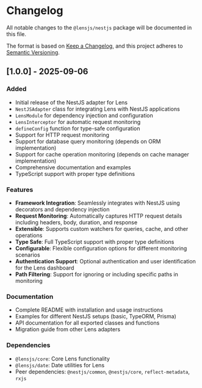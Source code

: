 # Changelog

All notable changes to the `@lensjs/nestjs` package will be documented in this file.

The format is based on [Keep a Changelog](https://keepachangelog.com/en/1.0.0/),
and this project adheres to [Semantic Versioning](https://semver.org/spec/v2.0.0.html).

## [1.0.0] - 2025-09-06

### Added

- Initial release of the NestJS adapter for Lens
- `NestJSAdapter` class for integrating Lens with NestJS applications
- `LensModule` for dependency injection and configuration
- `LensInterceptor` for automatic request monitoring
- `defineConfig` function for type-safe configuration
- Support for HTTP request monitoring
- Support for database query monitoring (depends on ORM implementation)
- Support for cache operation monitoring (depends on cache manager implementation)
- Comprehensive documentation and examples
- TypeScript support with proper type definitions

### Features

- **Framework Integration**: Seamlessly integrates with NestJS using decorators and dependency injection
- **Request Monitoring**: Automatically captures HTTP request details including headers, body, duration, and response
- **Extensible**: Supports custom watchers for queries, cache, and other operations
- **Type Safe**: Full TypeScript support with proper type definitions
- **Configurable**: Flexible configuration options for different monitoring scenarios
- **Authentication Support**: Optional authentication and user identification for the Lens dashboard
- **Path Filtering**: Support for ignoring or including specific paths in monitoring

### Documentation

- Complete README with installation and usage instructions
- Examples for different NestJS setups (basic, TypeORM, Prisma)
- API documentation for all exported classes and functions
- Migration guide from other Lens adapters

### Dependencies

- `@lensjs/core`: Core Lens functionality
- `@lensjs/date`: Date utilities for Lens
- Peer dependencies: `@nestjs/common`, `@nestjs/core`, `reflect-metadata`, `rxjs`
